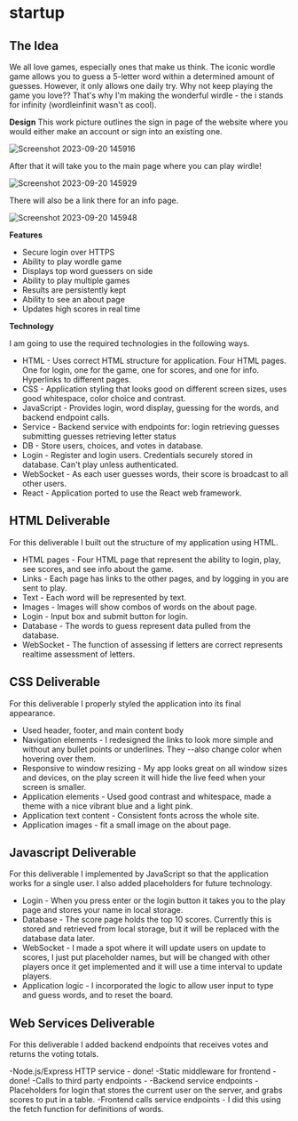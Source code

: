 # startup

## The Idea
We all love games, especially ones that make us think. The iconic wordle game allows you to guess a 5-letter word within a determined amount of guesses. However, it only allows one daily try. Why not keep playing the game you love?? That's why I'm making the wonderful wirdle - the i stands for infinity (wordleinfinit wasn't as cool).

**Design**
This work picture outlines the sign in page of the website where you would either make an account or sign into an existing one.

![Screenshot 2023-09-20 145916](https://github.com/tombe17/startup/assets/131499102/eef7cec1-ec90-4d73-a4d7-296de4a58362)

After that it will take you to the main page where you can play wirdle!

![Screenshot 2023-09-20 145929](https://github.com/tombe17/startup/assets/131499102/94838690-3ffa-46a8-b168-e88dee7e75cd)

There will also be a link there for an info page.

![Screenshot 2023-09-20 145948](https://github.com/tombe17/startup/assets/131499102/e2fac456-c0e3-46d2-b17c-8333b8dfc4c8)

**Features**
- Secure login over HTTPS
- Ability to play wordle game
- Displays top word guessers on side
- Ability to play multiple games
- Results are persistently kept
- Ability to see an about page
- Updates high scores in real time

**Technology**

I am going to use the required technologies in the following ways.

- HTML - Uses correct HTML structure for application. Four HTML pages. One for login, one for the game, one for scores, and one for info. Hyperlinks to different pages.
- CSS - Application styling that looks good on different screen sizes, uses good whitespace, color choice and contrast.
- JavaScript - Provides login, word display, guessing for the words, and backend endpoint calls.
- Service - Backend service with endpoints for:
login
retrieving guesses
submitting guesses
retrieving letter status
- DB - Store users, choices, and votes in database.
- Login - Register and login users. Credentials securely stored in database. Can't play unless authenticated.
- WebSocket - As each user guesses words, their score is broadcast to all other users.
- React - Application ported to use the React web framework.

## HTML Deliverable
For this deliverable I built out the structure of my application using HTML.

- HTML pages - Four HTML page that represent the ability to login, play, see scores, and see info about the game.
- Links - Each page has links to the other pages, and by logging in you are sent to play.  
- Text - Each word will be represented by text.  
- Images - Images will show combos of words on the about page.  
- Login - Input box and submit button for login.  
- Database - The words to guess represent data pulled from the database.  
- WebSocket - The function of assessing if letters are correct represents realtime assessment of letters.

## CSS Deliverable
For this deliverable I properly styled the application into its final appearance.

- Used header, footer, and main content body
- Navigation elements - I redesigned the links to look more simple and without any bullet points or underlines. They --also change color when hovering over them.
- Responsive to window resizing - My app looks great on all window sizes and devices, on the play screen it will hide the live feed when your screen is smaller.
- Application elements - Used good contrast and whitespace, made a theme with a nice vibrant blue and a light pink.
- Application text content - Consistent fonts across the whole site.
- Application images - fit a small image on the about page.

## Javascript Deliverable
For this deliverable I implemented by JavaScript so that the application works for a single user. I also added placeholders for future technology.

- Login - When you press enter or the login button it takes you to the play page and stores your name in local storage.
- Database - The score page holds the top 10 scores. Currently this is stored and retrieved from local storage, but it will be replaced with the database data later.
- WebSocket - I made a spot where it will update users on update to scores, I just put placeholder names, but will be changed with other players once it get implemented and it will use a time interval to update players.
- Application logic - I incorporated the logic to allow user input to type and guess words, and to reset the board.

## Web Services Deliverable
For this deliverable I added backend endpoints that receives votes and returns the voting totals.

-Node.js/Express HTTP service - done!
-Static middleware for frontend - done!
-Calls to third party endpoints - 
-Backend service endpoints - Placeholders for login that stores the current user on the server, and grabs scores to put in a table.
-Frontend calls service endpoints - I did this using the fetch function for definitions of words.
